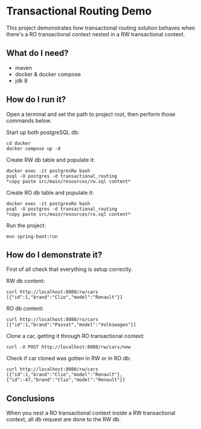 # Transactional Routing Demo

This project demonstrates how transactional routing solution behaves when there's a RO transactional context nested in a RW transactional context.

## What do I need?
* maven
* docker & docker compose
* jdk 8

## How do I run it?
Open a terminal and set the path to project root, then perform those commands below. 

Start up both postgreSQL db:
```
cd docker
docker compose up -d
```

Create RW db table and populate it:
```
docker exec -it postgresRw bash
psql -U postgres -d transactional_routing
*copy paste src/main/resources/rw.sql content*
```

Create RO db table and populate it:
```
docker exec -it postgresRo bash
psql -U postgres -d transactional_routing
*copy paste src/main/resources/ro.sql content*
```

Run the project:
```
mvn spring-boot:run
```


## How do I demonstrate it?
First of all check that everything is setup correctly.

RW db content:
```
curl http://localhost:8080/rw/cars
[{"id":1,"brand":"Clio","model":"Renault"}]
```

RO db content:
```
curl http://localhost:8080/ro/cars
[{"id":1,"brand":"Passat","model":"Volkswagen"}]
```

Clone a car, getting it through RO transactional context:
```
curl -X POST http://localhost:8080/rw/cars/new
```

Check if car cloned was gotten in RW or in RO db:
```
curl http://localhost:8080/rw/cars
[{"id":1,"brand":"Clio","model":"Renault"},{"id":-47,"brand":"Clio","model":"Renault"}]
```


## Conclusions
When you nest a RO transactional context inside a RW transactional context, all db request are done to the RW db.